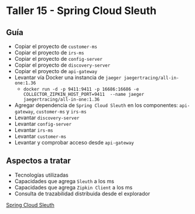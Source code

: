 # Taller 15 - Spring Cloud Sleuth
## Guía

- Copiar el proyecto de `customer-ms`
- Copiar el proyecto de `irs-ms`
- Copiar el proyecto de `config-server`
- Copiar el proyecto de `discovery-server`
- Copiar el proyecto de `api-gateway`
- Levantar vía Docker una instancia de `jaeger jaegertracing/all-in-one:1.36`
  - `docker run -d -p 9411:9411 -p 16686:16686 -e COLLECTOR_ZIPKIN_HOST_PORT=9411  --name jaeger jaegertracing/all-in-one:1.36`
- Agregar dependencia de `Spring Cloud Sleuth` en los componentes: `api-gateway`, `customer-ms` y `irs-ms`
- Levantar `discovery-server`
- Levantar `config-server`
- Levantar `irs-ms`
- Levantar `customer-ms`
- Levantar y comprobar acceso desde `api-gateway`

## Aspectos a tratar
- Tecnologías utilizadas
- Capacidades que agrega `Sleuth` a los ms
- Capacidades que agrega `Zipkin Client` a los ms
- Consulta de trazabilidad distribuida desde el explorador

[Spring Cloud Sleuth](https://docs.spring.io/spring-cloud-sleuth/docs/3.1.3/reference/html/)